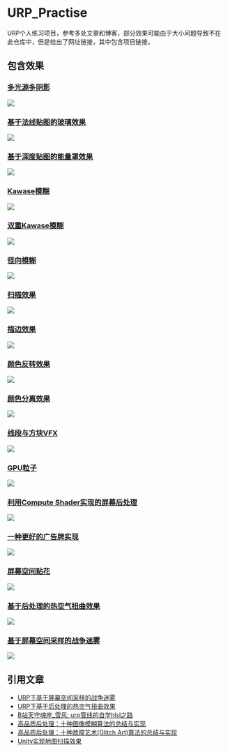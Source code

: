 # URP_Practise
URP个人练习项目，参考多处文章和博客，部分效果可能由于大小问题导致不在此仓库中，但是给出了网址链接，其中包含项目链接。

## 包含效果
### [多光源多阴影](https://github.com/wqaetly/URP_Practise/tree/main/Assets/Samples/MultipleLightAndShadow)
![](./SamplePngs/MultiLightAndShadow.png)

### [基于法线贴图的玻璃效果](https://github.com/wqaetly/URP_Practise/tree/main/Assets/Samples/GlassBasedOnNormalMap)
![](./SamplePngs/GlassBasedOnNomalMap.png)

### [基于深度贴图的能量罩效果](https://github.com/wqaetly/URP_Practise/tree/main/Assets/Samples/EngryBasedOnDepthMap)
![](./SamplePngs/EngryBasedOnDepthMap.gif)

### [Kawase模糊](https://github.com/wqaetly/URP_Practise/tree/main/Assets/Samples/KawaseBlur)
![](./SamplePngs/KawaseBlur.png)

### [双重Kawase模糊](https://github.com/wqaetly/URP_Practise/tree/main/Assets/Samples/DualKawaseBlur)
![](./SamplePngs/DualKawaseBlur.png)

### [径向模糊](https://github.com/wqaetly/URP_Practise/tree/main/Assets/Samples/RadialBlur)
![](./SamplePngs/RadialBlur.png)

### [扫描效果](https://github.com/wqaetly/URP_Practise/tree/main/Assets/Samples/Scan)
![](./SamplePngs/Scan.gif)

### [描边效果](https://github.com/wqaetly/URP_Practise/tree/main/Assets/Samples/Outline)
![](./SamplePngs/Outline.png)

### [颜色反转效果](https://github.com/wqaetly/URP_Practise/tree/main/Assets/Samples/RGBReverse)
![](./SamplePngs/RGBReverse.png)

### [颜色分离效果](https://github.com/wqaetly/URP_Practise/tree/main/Assets/Samples/RGBSeparate)
![](./SamplePngs/RGBSeparate.png)

### [线段与方块VFX](https://github.com/wqaetly/URP_Practise/tree/main/Assets/Samples/VFX/LineAndCube)
![](./SamplePngs/LineAndCube.gif)

### [GPU粒子](https://github.com/wqaetly/URP_Practise/tree/main/Assets/Samples/GPUParticles)
![](./SamplePngs/GPUParticles.gif)

### [利用Compute Shader实现的屏幕后处理](https://github.com/wqaetly/URP_Practise/tree/main/Assets/Samples/ComputePostProcess)
![](./SamplePngs/ComputePostProcess.png)

### [一种更好的广告牌实现](https://github.com/wqaetly/URP_Practise/tree/main/Assets/Samples/Billboard)
![](./SamplePngs/Billboard.gif)

### [屏幕空间贴花](https://github.com/wqaetly/URP_Practise/tree/main/Assets/Samples/ScreenSpaceDecal)
![](./SamplePngs/ScreenSpaceDecal.png)

### [基于后处理的热空气扭曲效果](https://github.com/wqaetly/URP_Practise/tree/main/Assets/Samples/Air-distortion)
![](./SamplePngs/Air.gif!webp)

### [基于屏幕空间采样的战争迷雾](https://www.lfzxb.top/fog-of-war-based-on-ss-in-urp/)
![](./SamplePngs/FogOfWar.png!webp)

## 引用文章
 - [URP下基于屏幕空间采样的战争迷雾](https://www.lfzxb.top/fog-of-war-based-on-ss-in-urp/)
 - [URP下基于后处理的热空气扭曲效果](https://www.lfzxb.top/air-distortion-based-on-pp-in-urp/)
 - [B站天守魂座_雪风: urp管线的自学hlsl之路](https://www.bilibili.com/read/cv6382907)
 - [高品质后处理：十种图像模糊算法的总结与实现](https://zhuanlan.zhihu.com/p/125744132)
 - [高品质后处理：十种故障艺术(Glitch Art)算法的总结与实现](https://zhuanlan.zhihu.com/p/148256756)
 - [Unity实现地图扫描效果](https://zhuanlan.zhihu.com/p/143788955)